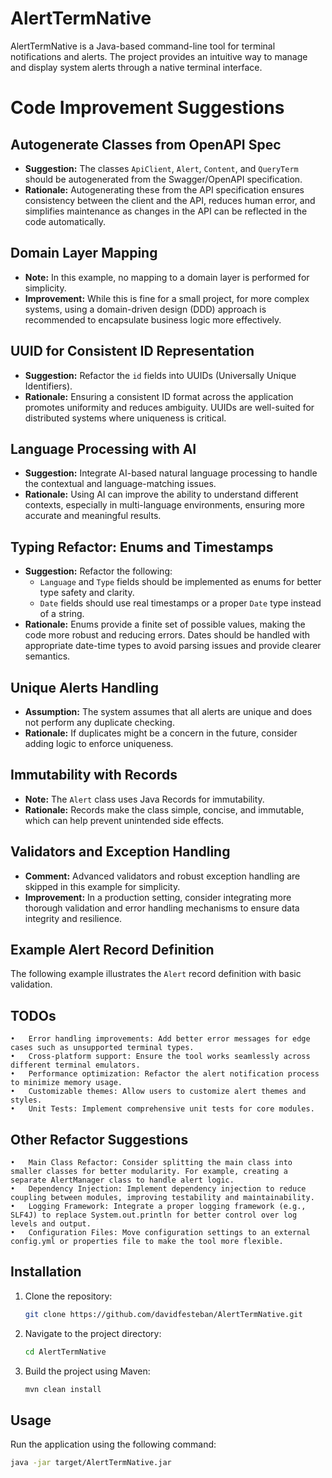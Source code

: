 # AlertTermNative

AlertTermNative is a Java-based command-line tool for terminal notifications and alerts. The project provides an intuitive way to manage and display system alerts through a native terminal interface.

# Code Improvement Suggestions

## Autogenerate Classes from OpenAPI Spec
- **Suggestion:** The classes `ApiClient`, `Alert`, `Content`, and `QueryTerm` should be autogenerated from the Swagger/OpenAPI specification.
- **Rationale:** Autogenerating these from the API specification ensures consistency between the client and the API, reduces human error, and simplifies maintenance as changes in the API can be reflected in the code automatically.

## Domain Layer Mapping
- **Note:** In this example, no mapping to a domain layer is performed for simplicity.
- **Improvement:** While this is fine for a small project, for more complex systems, using a domain-driven design (DDD) approach is recommended to encapsulate business logic more effectively.

## UUID for Consistent ID Representation
- **Suggestion:** Refactor the `id` fields into UUIDs (Universally Unique Identifiers).
- **Rationale:** Ensuring a consistent ID format across the application promotes uniformity and reduces ambiguity. UUIDs are well-suited for distributed systems where uniqueness is critical.

## Language Processing with AI
- **Suggestion:** Integrate AI-based natural language processing to handle the contextual and language-matching issues.
- **Rationale:** Using AI can improve the ability to understand different contexts, especially in multi-language environments, ensuring more accurate and meaningful results.

## Typing Refactor: Enums and Timestamps
- **Suggestion:** Refactor the following:
    - `Language` and `Type` fields should be implemented as enums for better type safety and clarity.
    - `Date` fields should use real timestamps or a proper `Date` type instead of a string.
- **Rationale:** Enums provide a finite set of possible values, making the code more robust and reducing errors. Dates should be handled with appropriate date-time types to avoid parsing issues and provide clearer semantics.

## Unique Alerts Handling
- **Assumption:** The system assumes that all alerts are unique and does not perform any duplicate checking.
- **Rationale:** If duplicates might be a concern in the future, consider adding logic to enforce uniqueness.

## Immutability with Records
- **Note:** The `Alert` class uses Java Records for immutability.
- **Rationale:** Records make the class simple, concise, and immutable, which can help prevent unintended side effects.

## Validators and Exception Handling
- **Comment:** Advanced validators and robust exception handling are skipped in this example for simplicity.
- **Improvement:** In a production setting, consider integrating more thorough validation and error handling mechanisms to ensure data integrity and resilience.

## Example Alert Record Definition
The following example illustrates the `Alert` record definition with basic validation.

## TODOs

	•	Error handling improvements: Add better error messages for edge cases such as unsupported terminal types.
	•	Cross-platform support: Ensure the tool works seamlessly across different terminal emulators.
	•	Performance optimization: Refactor the alert notification process to minimize memory usage.
	•	Customizable themes: Allow users to customize alert themes and styles.
	•	Unit Tests: Implement comprehensive unit tests for core modules.

## Other Refactor Suggestions

	•	Main Class Refactor: Consider splitting the main class into smaller classes for better modularity. For example, creating a separate AlertManager class to handle alert logic.
	•	Dependency Injection: Implement dependency injection to reduce coupling between modules, improving testability and maintainability.
	•	Logging Framework: Integrate a proper logging framework (e.g., SLF4J) to replace System.out.println for better control over log levels and output.
	•	Configuration Files: Move configuration settings to an external config.yml or properties file to make the tool more flexible.

## Installation
1. Clone the repository:
    ```bash
    git clone https://github.com/davidfesteban/AlertTermNative.git
    ```
2. Navigate to the project directory:
    ```bash
    cd AlertTermNative
    ```
3. Build the project using Maven:
    ```bash
    mvn clean install
    ```

## Usage
Run the application using the following command:
```bash
java -jar target/AlertTermNative.jar